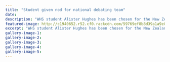 ```yaml
---
title: "Student given nod for national debating team"
date: 
description: "WHS student Alister Hughes has been chosen for the New Zealand secondary schools debating team..."
featured-image: http://c1940652.r52.cf0.rackcdn.com/59769ef8b8d39a1a9e000b0f/Alister-Hughes-NZSS-debating-team.jpg
excerpt: "WHS student Alister Hughes has been chosen for the New Zealand secondary schools debating team."
gallery-image-1: 
gallery-image-2: 
gallery-image-3: 
gallery-image-4: 
gallery-image-5: 
---
```

